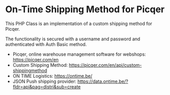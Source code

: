 # On-Time Shipping Method for Picqer

This PHP Class is an implementation of a custom shipping method for Picqer.

The functionality is secured with a username and password and authenticated with Auth Basic method.

- Picqer, online warehouse management software for webshops: https://picqer.com/en
- Custom Shipping Method: https://picqer.com/en/api/custom-shippingmethod
- ON TIME Logistics: https://ontime.be/
- JSON Push shipping provider: https://data.ontime.be/?fldr=api&pag=distri&sub=create
